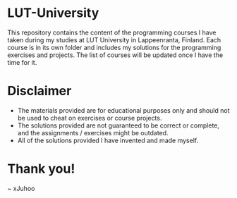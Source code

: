 # LUT-University
This repository contains the content of the programming courses I have taken during my studies at LUT University in Lappeenranta, Finland.
Each course is in its own folder and includes my solutions for the programming exercises and projects.
The list of courses will be updated once I have the time for it.

# Disclaimer

- The materials provided are for educational purposes only and should not be used to cheat on exercises or course projects.
- The solutions provided are not guaranteed to be correct or complete, and the assignments / exercises might be outdated.
- All of the solutions provided I have invented and made myself.

# Thank you!
~ xJuhoo
